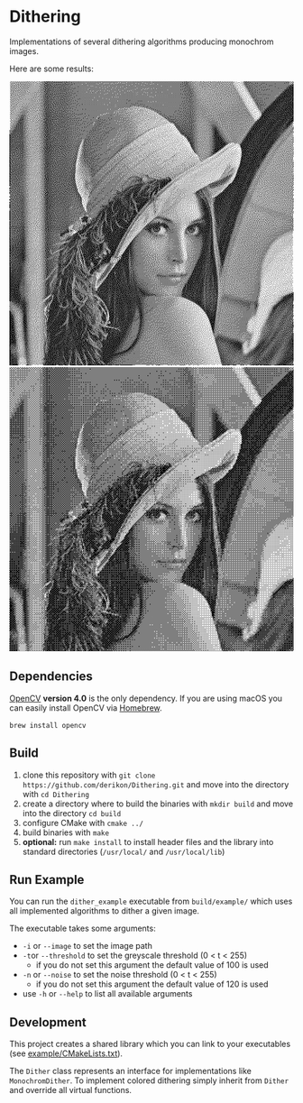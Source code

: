 # Dithering

Implementations of several dithering algorithms producing monochrom images.

Here are some results:

![Floyd-Steinberg](https://github.com/derikon/Dithering/blob/master/example/results/Floyd-Steinberg.png)
![Ordered](https://github.com/derikon/Dithering/blob/master/example/results/Ordered.png)


## Dependencies

[OpenCV](https://opencv.org/) **version 4.0** is the only dependency. If you are using macOS you can easily install OpenCV via [Homebrew](https://brew.sh).

```
brew install opencv
```


## Build

1. clone this repository with `git clone https://github.com/derikon/Dithering.git` and move into the directory with `cd Dithering`
2. create a directory where to build the binaries with `mkdir build` and move into the directory `cd build`
3. configure CMake with `cmake ../`
4. build binaries with `make`
5. **optional:** run `make install` to install header files and the library into standard directories (`/usr/local/` and `/usr/local/lib`)


## Run Example

You can run the `dither_example` executable from `build/example/` which uses all implemented algorithms to dither a given image.

The executable takes some arguments:

+ `-i` or `--image` to set the image path
+ `-t`or `--threshold` to set the greyscale threshold (0 < t < 255)
  + if you do not set this argument the default value of 100 is used
+ `-n` or `--noise` to set the noise threshold (0 < t < 255)
  + if you do not set this argument the default value of 120 is used
+ use `-h` or `--help` to list all available arguments


## Development

This project creates a shared library which you can link to your executables (see [example/CMakeLists.txt](https://github.com/derikon/Dithering/blob/master/example/CMakeLists.txt)).

The `Dither` class represents an interface for implementations like `MonochromDither`. To implement colored dithering simply inherit from `Dither` and override all virtual functions.
